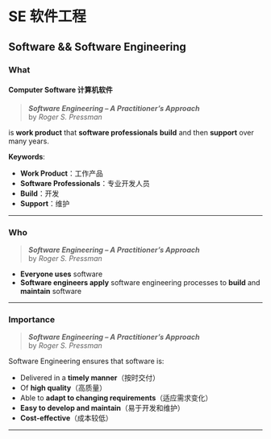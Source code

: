 # SE 软件工程

## Software && Software Engineering

### What

#### Computer Software 计算机软件

> _**Software Engineering – A Practitioner’s Approach**_  
> by *Roger S. Pressman*  

is **work product** that **software professionals** **build** and then **support** over many years.

**Keywords**:
- **Work Product**：工作产品  
- **Software Professionals**：专业开发人员  
- **Build**：开发  
- **Support**：维护  

---

### Who

> _**Software Engineering – A Practitioner’s Approach**_  
> by *Roger S. Pressman*

- **Everyone uses** software  
- **Software engineers apply** software engineering processes to **build** and **maintain** software

---

### Importance

> _**Software Engineering – A Practitioner’s Approach**_  
> by *Roger S. Pressman*

Software Engineering ensures that software is:

- Delivered in a **timely manner**（按时交付）  
- Of **high quality**（高质量）  
- Able to **adapt to changing requirements**（适应需求变化）
- **Easy to develop and maintain**（易于开发和维护）  
- **Cost-effective**（成本较低）

---

###